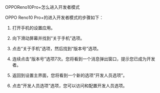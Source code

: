  OPPOReno10Pro+怎么进入开发者模式

OPPO Reno10 Pro+的进入开发者模式的步骤如下：

1. 打开手机的设置应用。

2. 向下滑动屏幕并找到“关于手机”选项。

3. 点击“关于手机”选项，然后找到“版本号”选项。

4. 连续点击“版本号”选项7次。您将看到一个消息弹出窗口，提示您已成为开发者。

5. 返回到设置主界面，您将看到一个新的选项“开发人员选项”。

6. 点击“开发人员选项”选项，您可以访问和配置开发人员选项。 
